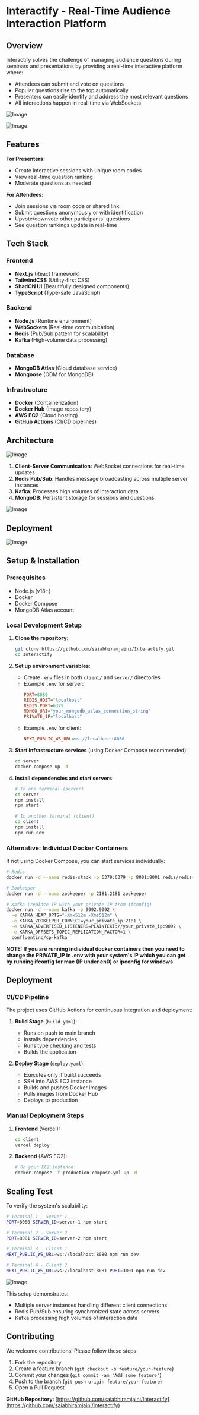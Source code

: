 # Interactify - Real-Time Audience Interaction Platform



## Overview

Interactify solves the challenge of managing audience questions during seminars and presentations by providing a real-time interactive platform where:
- Attendees can submit and vote on questions
- Popular questions rise to the top automatically
- Presenters can easily identify and address the most relevant questions
- All interactions happen in real-time via WebSockets

![Image](https://github.com/user-attachments/assets/29444adb-b775-4e94-85c0-4723f4f5256c)

![Image](https://github.com/user-attachments/assets/72ad788d-944a-4218-bd85-92a2ba9e2938)

## Features

**For Presenters:**
- Create interactive sessions with unique room codes
- View real-time question ranking
- Moderate questions as needed

**For Attendees:**
- Join sessions via room code or shared link
- Submit questions anonymously or with identification
- Upvote/downvote other participants' questions
- See question rankings update in real-time

## Tech Stack

### Frontend
- **Next.js** (React framework)
- **TailwindCSS** (Utility-first CSS)
- **ShadCN UI** (Beautifully designed components)
- **TypeScript** (Type-safe JavaScript)

### Backend
- **Node.js** (Runtime environment)
- **WebSockets** (Real-time communication)
- **Redis** (Pub/Sub pattern for scalability)
- **Kafka** (High-volume data processing)

### Database
- **MongoDB Atlas** (Cloud database service)
- **Mongoose** (ODM for MongoDB)

### Infrastructure
- **Docker** (Containerization)
- **Docker Hub** (Image repository)
- **AWS EC2** (Cloud hosting)
- **GitHub Actions** (CI/CD pipelines)

## Architecture

![Image](https://github.com/user-attachments/assets/0d9a7a63-4dd8-4245-8136-06e0b011a96a)


1. **Client-Server Communication**: WebSocket connections for real-time updates
2. **Redis Pub/Sub**: Handles message broadcasting across multiple server instances
3. **Kafka**: Processes high volumes of interaction data
4. **MongoDB**: Persistent storage for sessions and questions

![Image](https://github.com/user-attachments/assets/2a6d5681-cae3-48db-93a3-aea68e6be29f)

## Deployment 

![Image](https://github.com/user-attachments/assets/15969064-a942-4a55-b123-381616105984)

## Setup & Installation

### Prerequisites
- Node.js (v18+)
- Docker
- Docker Compose
- MongoDB Atlas account

### Local Development Setup

1. **Clone the repository**:
   ```bash
   git clone https://github.com/saiabhiramjaini/Interactify.git
   cd Interactify
   ```

2. **Set up environment variables**:
   - Create `.env` files in both `client/` and `server/` directories
   - Example `.env` for server:
     ```ini
     PORT=8080
     REDIS_HOST="localhost"
     REDIS_PORT=6379
     MONGO_URI="your_mongodb_atlas_connection_string"
     PRIVATE_IP="localhost"
     ```
   - Example `.env` for client:
     ```ini
     NEXT_PUBLIC_WS_URL=ws://localhost:8080
     ```

3. **Start infrastructure services** (using Docker Compose recommended):
   ```bash
   cd server
   docker-compose up -d
   ```

4. **Install dependencies and start servers**:
   ```bash
   # In one terminal (server)
   cd server
   npm install
   npm start

   # In another terminal (client)
   cd client
   npm install
   npm run dev
   ```

### Alternative: Individual Docker Containers
If not using Docker Compose, you can start services individually:
```bash
# Redis
docker run -d --name redis-stack -p 6379:6379 -p 8001:8001 redis/redis-stack:latest

# Zookeeper
docker run -d --name zookeeper -p 2181:2181 zookeeper

# Kafka (replace IP with your private IP from ifconfig)
docker run -d --name kafka -p 9092:9092 \
  -e KAFKA_HEAP_OPTS="-Xmx512m -Xms512m" \
  -e KAFKA_ZOOKEEPER_CONNECT=your_private_ip:2181 \
  -e KAFKA_ADVERTISED_LISTENERS=PLAINTEXT://your_private_ip:9092 \
  -e KAFKA_OFFSETS_TOPIC_REPLICATION_FACTOR=1 \
  confluentinc/cp-kafka
```
**NOTE: If you are running individual docker containers then you need to change the PRIVATE_IP in .env with your system's IP which you can get by running ifconfig for mac (IP under en0) or ipconfig for windows**

## Deployment

### CI/CD Pipeline
The project uses GitHub Actions for continuous integration and deployment:
1. **Build Stage** (`build.yaml`):
   - Runs on push to main branch
   - Installs dependencies
   - Runs type checking and tests
   - Builds the application

2. **Deploy Stage** (`deploy.yaml`):
   - Executes only if build succeeds
   - SSH into AWS EC2 instance
   - Builds and pushes Docker images
   - Pulls images from Docker Hub
   - Deploys to production

### Manual Deployment Steps
1. **Frontend** (Vercel):
   ```bash
   cd client
   vercel deploy
   ```

2. **Backend** (AWS EC2):
   ```bash
   # On your EC2 instance
   docker-compose -f production-compose.yml up -d
   ```

## Scaling Test

To verify the system's scalability:
```bash
# Terminal 1 - Server 1
PORT=8080 SERVER_ID=server-1 npm start

# Terminal 2 - Server 2
PORT=8081 SERVER_ID=server-2 npm start

# Terminal 3 - Client 1
NEXT_PUBLIC_WS_URL=ws://localhost:8080 npm run dev

# Terminal 4 - Client 2
NEXT_PUBLIC_WS_URL=ws://localhost:8081 PORT=3001 npm run dev
```

![Image](https://github.com/user-attachments/assets/dc3ae248-0ac2-425f-a010-2e4a07583c32)

This setup demonstrates:
- Multiple server instances handling different client connections
- Redis Pub/Sub ensuring synchronized state across servers
- Kafka processing high volumes of interaction data

## Contributing

We welcome contributions! Please follow these steps:
1. Fork the repository
2. Create a feature branch (`git checkout -b feature/your-feature`)
3. Commit your changes (`git commit -am 'Add some feature'`)
4. Push to the branch (`git push origin feature/your-feature`)
5. Open a Pull Request



**GitHub Repository**: [https://github.com/saiabhiramjaini/Interactify](https://github.com/saiabhiramjaini/Interactify)
